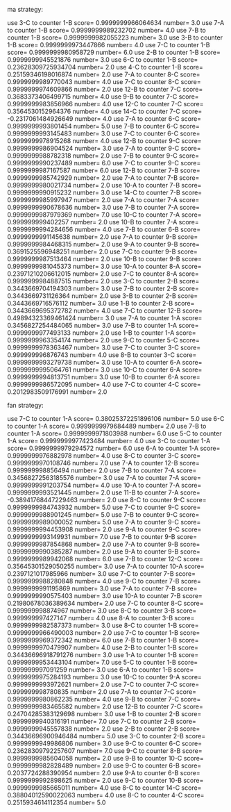 ma strategy:

use  3-C to counter  1-B score= 0.9999999966064634 number= 3.0
use  7-A to counter  1-B score= 0.9999999989232702 number= 4.0
use  7-B to counter  1-B score= 0.9999999982055223 number= 3.0
use  3-B to counter  1-B score= 0.9999999973447866 number= 4.0
use  7-C to counter  1-B score= 0.9999999980958729 number= 6.0
use  2-B to counter  1-B score= 0.9999999945521876 number= 3.0
use  6-C to counter  1-B score= 0.23628309725934704 number= 2.0
use  4-C to counter  1-B score= 0.25159346198016874 number= 2.0
use  7-A to counter  8-C score= 0.9999999989770043 number= 4.0
use  7-C to counter  8-C score= 0.9999999974609866 number= 2.0
use  12-B to counter  7-C score= 0.3683373406499715 number= 4.0
use  9-B to counter  7-C score= 0.9999999983856966 number= 4.0
use  12-C to counter  7-C score= 0.3564530152964376 number= 4.0
use  14-C to counter  7-C score= -0.2317061484926649 number= 4.0
use  7-A to counter  6-C score= 0.9999999993801454 number= 5.0
use  7-B to counter  6-C score= 0.9999999993145483 number= 3.0
use  7-C to counter  6-C score= 0.9999999978915268 number= 4.0
use  12-B to counter  9-C score= 0.9999999986904524 number= 3.0
use  7-A to counter  9-C score= 0.9999999988782318 number= 2.0
use  7-B to counter  9-C score= 0.9999999990237489 number= 6.0
use  7-C to counter  9-C score= 0.9999999987167587 number= 6.0
use  12-B to counter  7-B score= 0.9999999985742929 number= 2.0
use  7-A to counter  7-B score= 0.9999999980021734 number= 2.0
use  10-A to counter  7-B score= 0.9999999990915232 number= 3.0
use  14-C to counter  7-B score= 0.9999999985997947 number= 2.0
use  7-A to counter  7-A score= 0.9999999990678636 number= 3.0
use  7-B to counter  7-A score= 0.9999999987979369 number= 7.0
use  10-C to counter  7-A score= 0.999999999402257 number= 2.0
use  10-B to counter  7-A score= 0.9999999994284656 number= 4.0
use  7-B to counter  6-B score= 0.9999999991145638 number= 2.0
use  7-A to counter  9-B score= 0.9999999984468315 number= 2.0
use  9-A to counter  9-B score= 0.3691525596948251 number= 2.0
use  7-C to counter  9-B score= 0.9999999987513464 number= 2.0
use  10-B to counter  9-B score= 0.9999999981045373 number= 3.0
use  10-A to counter  8-A score= 0.23971210206612015 number= 2.0
use  7-C to counter  8-A score= 0.9999999984887515 number= 2.0
use  3-C to counter  2-B score= 0.3443669704194303 number= 3.0
use  7-B to counter  2-B score= 0.3443669731126364 number= 2.0
use  3-B to counter  2-B score= 0.3443669716576112 number= 3.0
use  1-B to counter  2-B score= 0.3443669695372782 number= 4.0
use  7-C to counter  12-B score= 0.49894323369461424 number= 3.0
use  7-A to counter  1-A score= 0.3456827254484065 number= 3.0
use  7-B to counter  1-A score= 0.9999999977493133 number= 2.0
use  1-B to counter  1-A score= 0.9999999963354174 number= 2.0
use  9-C to counter  5-C score= 0.9999999978363467 number= 3.0
use  7-C to counter  3-C score= 0.999999996876743 number= 4.0
use  8-B to counter  3-C score= 0.9999999993279738 number= 3.0
use  10-A to counter  6-A score= 0.9999999995064761 number= 3.0
use  10-C to counter  6-A score= 0.9999999994813751 number= 3.0
use  10-B to counter  6-A score= 0.9999999986572095 number= 4.0
use  7-C to counter  4-C score= 0.2012983509176991 number= 2.0

fan strategy:

use  7-C to counter  1-A score= 0.38025372251896106 number= 5.0
use  6-C to counter  1-A score= 0.9999999979684489 number= 2.0
use  7-B to counter  1-A score= 0.9999999971803988 number= 6.0
use  5-C to counter  1-A score= 0.9999999977423484 number= 4.0
use  3-C to counter  1-A score= 0.9999999979294572 number= 6.0
use  6-A to counter  1-A score= 0.9999999976882978 number= 4.0
use  8-C to counter  3-C score= 0.9999999970108746 number= 7.0
use  7-A to counter  12-B score= 0.999999998856494 number= 2.0
use  7-B to counter  7-A score= 0.34568272563185576 number= 3.0
use  7-A to counter  7-A score= 0.9999999991203754 number= 4.0
use  10-A to counter  7-A score= 0.9999999993521445 number= 2.0
use  11-B to counter  7-A score= -0.38941768447229463 number= 2.0
use  8-C to counter  9-C score= 0.9999999984743932 number= 5.0
use  7-C to counter  9-C score= 0.9999999988901245 number= 5.0
use  7-B to counter  9-C score= 0.9999999989000052 number= 5.0
use  7-A to counter  9-C score= 0.9999999994453908 number= 2.0
use  9-A to counter  9-C score= 0.9999999993149931 number= 7.0
use  7-B to counter  9-B score= 0.9999999987854868 number= 2.0
use  7-A to counter  9-B score= 0.9999999990385287 number= 2.0
use  9-A to counter  9-B score= 0.9999999989942068 number= 6.0
use  7-B to counter  12-C score= 0.35645301529050255 number= 3.0
use  7-A to counter  10-A score= 0.2397121017985966 number= 3.0
use  7-C to counter  7-B score= 0.9999999988280848 number= 4.0
use  9-C to counter  7-B score= 0.9999999991195869 number= 3.0
use  7-A to counter  7-B score= 0.9999999990575403 number= 3.0
use  10-A to counter  7-B score= 0.21980678036389634 number= 2.0
use  7-C to counter  8-C score= 0.999999998874967 number= 3.0
use  8-C to counter  3-B score= 0.999999997427147 number= 4.0
use  8-A to counter  3-B score= 0.9999999982587373 number= 3.0
use  8-C to counter  1-B score= 0.9999999966490003 number= 2.0
use  7-C to counter  1-B score= 0.9999999969372342 number= 6.0
use  7-B to counter  1-B score= 0.9999999970479907 number= 4.0
use  2-B to counter  1-B score= 0.34436696918791276 number= 3.0
use  1-A to counter  1-B score= 0.9999999953443104 number= 7.0
use  5-C to counter  1-B score= 0.999999997091259 number= 3.0
use  6-A to counter  1-B score= 0.9999999975284193 number= 3.0
use  10-C to counter  9-A score= 0.9999999993972621 number= 2.0
use  7-C to counter  7-C score= 0.999999998780835 number= 2.0
use  7-A to counter  7-C score= 0.9999999980862235 number= 4.0
use  9-B to counter  7-C score= 0.9999999983465582 number= 2.0
use  12-B to counter  7-C score= 0.24704285383129698 number= 3.0
use  1-B to counter  2-B score= 0.9999999940316191 number= 7.0
use  7-C to counter  2-B score= 0.9999999945557838 number= 2.0
use  2-B to counter  2-B score= 0.34436696900946484 number= 5.0
use  3-C to counter  2-B score= 0.9999999949986806 number= 3.0
use  9-C to counter  6-C score= 0.23628309792257607 number= 7.0
use  9-C to counter  8-B score= 0.9999999985604058 number= 2.0
use  9-B to counter  10-C score= 0.9999999982828489 number= 2.0
use  9-C to counter  6-B score= 0.2037724288390954 number= 2.0
use  9-A to counter  6-B score= 0.9999999992898625 number= 2.0
use  9-C to counter  10-B score= 0.9999999985665011 number= 4.0
use  8-C to counter  14-C score= 0.38804012590022063 number= 4.0
use  8-C to counter  4-C score= 0.2515934614112354 number= 5.0